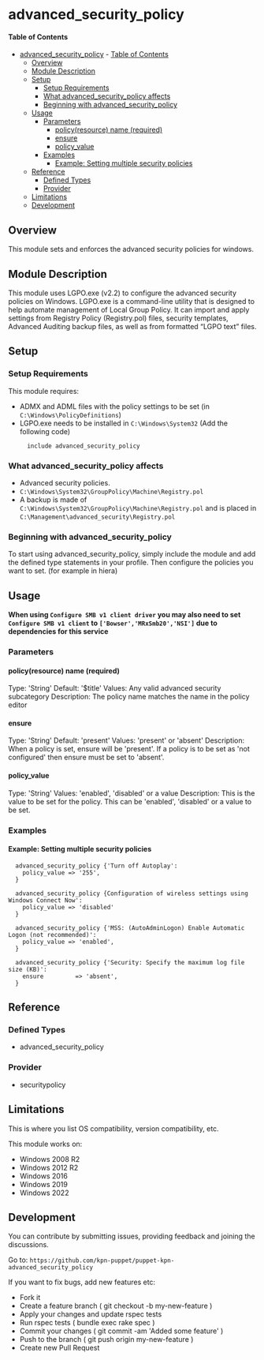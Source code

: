 # advanced_security_policy

#### Table of Contents

- [advanced_security_policy](#advanced_security_policy)
      - [Table of Contents](#table-of-contents)
  - [Overview](#overview)
  - [Module Description](#module-description)
  - [Setup](#setup)
    - [Setup Requirements](#setup-requirements)
    - [What advanced_security_policy affects](#what-advanced_security_policy-affects)
    - [Beginning with advanced_security_policy](#beginning-with-advanced_security_policy)
  - [Usage](#usage)
    - [Parameters](#parameters)
      - [policy(resource) name (required)](#policyresource-name-required)
      - [ensure](#ensure)
      - [policy_value](#policy_value)
    - [Examples](#examples)
      - [Example: Setting multiple security policies](#example-setting-multiple-security-policies)
  - [Reference](#reference)
    - [Defined Types](#defined-types)
    - [Provider](#provider)
  - [Limitations](#limitations)
  - [Development](#development)

## Overview
This module sets and enforces the advanced security policies for windows.

## Module Description
This module uses LGPO.exe (v2.2) to configure the advanced security policies on Windows.
LGPO.exe is a command-line utility that is designed to help automate management of
Local Group Policy. It can import and apply settings from Registry Policy (Registry.pol)
files, security templates, Advanced Auditing backup files, as well as from formatted
“LGPO text” files.

## Setup

### Setup Requirements

This module requires:
- ADMX and ADML files with the policy settings to be set (in `C:\Windows\PolicyDefinitions`)
- LGPO.exe needs to be installed in `C:\Windows\System32` (Add the following code)
  ```puppet
    include advanced_security_policy
  ```

### What advanced_security_policy affects
- Advanced security policies.
- `C:\Windows\System32\GroupPolicy\Machine\Registry.pol`
- A backup is made of `C:\Windows\System32\GroupPolicy\Machine\Registry.pol` and is placed in `C:\Management\advanced_security\Registry.pol`

### Beginning with advanced_security_policy
To start using advanced_security_policy,
simply include the module and add the defined type statements in your profile.
Then configure the policies you want to set. (for example in hiera)

## Usage

**When using `Configure SMB v1 client driver` you may also need to set `Configure SMB v1 client` to `['Bowser','MRxSmb20','NSI']` due to dependencies for this service**

### Parameters

#### policy(resource) name (required)
Type: 'String'
Default: '$title'
Values: Any valid advanced security subcategory
Description: The policy name matches the name in the policy editor

#### ensure
Type: 'String'
Default: 'present'
Values: 'present' or 'absent'
Description: When a policy is set, ensure will be 'present'. If a policy is to be set as 'not configured' then ensure must be set to 'absent'.
#### policy_value
Type: 'String'
Values: 'enabled', 'disabled' or a value
Description: This is the value to be set for the policy. This can be 'enabled', 'disabled' or a value to be set.

### Examples

#### Example: Setting multiple security policies
```puppet
  advanced_security_policy {'Turn off Autoplay':
    policy_value => '255',
  }

  advanced_security_policy {Configuration of wireless settings using Windows Connect Now':
    policy_value => 'disabled'
  }

  advanced_security_policy {'MSS: (AutoAdminLogon) Enable Automatic Logon (not recommended)':
    policy_value => 'enabled',
  }

  advanced_security_policy {'Security: Specify the maximum log file size (KB)':
    ensure         => 'absent',
  }
```

## Reference

### Defined Types

- advanced_security_policy

### Provider
- securitypolicy


## Limitations
This is where you list OS compatibility, version compatibility, etc.

This module works on:

- Windows 2008 R2
- Windows 2012 R2
- Windows 2016
- Windows 2019
- Windows 2022

## Development

You can contribute by submitting issues, providing feedback and joining the discussions.

Go to: `https://github.com/kpn-puppet/puppet-kpn-advanced_security_policy`

If you want to fix bugs, add new features etc:
- Fork it
- Create a feature branch ( git checkout -b my-new-feature )
- Apply your changes and update rspec tests
- Run rspec tests ( bundle exec rake spec )
- Commit your changes ( git commit -am 'Added some feature' )
- Push to the branch ( git push origin my-new-feature )
- Create new Pull Request
